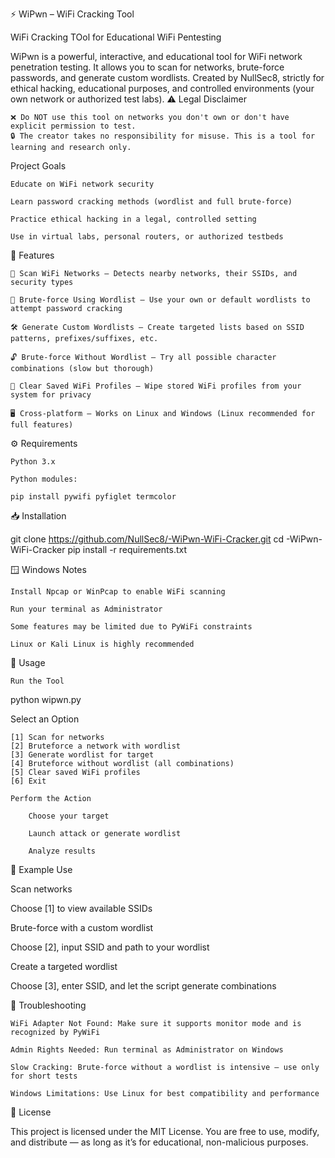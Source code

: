 ⚡️ WiPwn – WiFi Cracking Tool

WiFi Cracking TOol for Educational WiFi Pentesting

WiPwn is a powerful, interactive, and educational tool for WiFi network penetration testing. It allows you to scan for networks, brute-force passwords, and generate custom wordlists. Created by NullSec8, strictly for ethical hacking, educational purposes, and controlled environments (your own network or authorized test labs).
⚠️ Legal Disclaimer

    ❌ Do NOT use this tool on networks you don't own or don't have explicit permission to test.
    🔒 The creator takes no responsibility for misuse. This is a tool for learning and research only.

  Project Goals

    Educate on WiFi network security

    Learn password cracking methods (wordlist and full brute-force)

    Practice ethical hacking in a legal, controlled setting

    Use in virtual labs, personal routers, or authorized testbeds

🔧 Features

    📡 Scan WiFi Networks – Detects nearby networks, their SSIDs, and security types

    🧠 Brute-force Using Wordlist – Use your own or default wordlists to attempt password cracking

    🛠️ Generate Custom Wordlists – Create targeted lists based on SSID patterns, prefixes/suffixes, etc.

    🔓 Brute-force Without Wordlist – Try all possible character combinations (slow but thorough)

    🧹 Clear Saved WiFi Profiles – Wipe stored WiFi profiles from your system for privacy

    🖥️ Cross-platform – Works on Linux and Windows (Linux recommended for full features)

⚙️ Requirements

    Python 3.x

    Python modules:

    pip install pywifi pyfiglet termcolor

📥 Installation

git clone https://github.com/NullSec8/-WiPwn-WiFi-Cracker.git
cd -WiPwn-WiFi-Cracker
pip install -r requirements.txt

🪟 Windows Notes

    Install Npcap or WinPcap to enable WiFi scanning

    Run your terminal as Administrator

    Some features may be limited due to PyWiFi constraints

    Linux or Kali Linux is highly recommended

🚀 Usage

    Run the Tool

python wipwn.py

Select an Option

    [1] Scan for networks  
    [2] Bruteforce a network with wordlist  
    [3] Generate wordlist for target  
    [4] Bruteforce without wordlist (all combinations)  
    [5] Clear saved WiFi profiles  
    [6] Exit

    Perform the Action

        Choose your target

        Launch attack or generate wordlist

        Analyze results

🧪 Example Use

Scan networks

Choose [1] to view available SSIDs

Brute-force with a custom wordlist

Choose [2], input SSID and path to your wordlist

Create a targeted wordlist

Choose [3], enter SSID, and let the script generate combinations

🧠 Troubleshooting

    WiFi Adapter Not Found: Make sure it supports monitor mode and is recognized by PyWiFi

    Admin Rights Needed: Run terminal as Administrator on Windows

    Slow Cracking: Brute-force without a wordlist is intensive – use only for short tests

    Windows Limitations: Use Linux for best compatibility and performance

🔐 License

This project is licensed under the MIT License.
You are free to use, modify, and distribute — as long as it’s for educational, non-malicious purposes.
